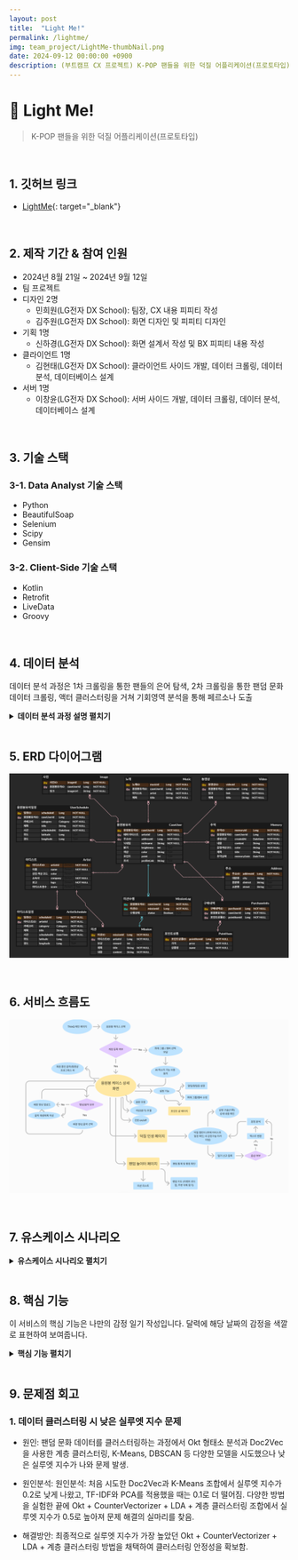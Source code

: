 ```yaml
---
layout: post
title:  "Light Me!"
permalink: /lightme/
img: team_project/LightMe-thumbNail.png
date: 2024-09-12 00:00:00 +0900
description: (부트캠프 CX 프로젝트) K-POP 팬들을 위한 덕질 어플리케이션(프로토타입)
---
```


# :pushpin: Light Me!
> K-POP 팬들을 위한 덕질 어플리케이션(프로토타입)

<br>

## 1. 깃허브 링크
- [LightMe](https://github.com/kimgusxo/CX_TFIsland){: target="_blank"}

<br>

## 2. 제작 기간 & 참여 인원
- 2024년 8월 21일 ~ 2024년 9월 12일
- 팀 프로젝트
- 디자인 2명
  - 민희원(LG전자 DX School): 팀장, CX 내용 피피티 작성
  - 김주원(LG전자 DX School): 화면 디자인 및 피피티 디자인
- 기획 1명
  - 신하경(LG전자 DX School): 화면 설계서 작성 및 BX 피피티 내용 작성
- 클라이언트 1명
  - 김현태(LG전자 DX School): 클라이언트 사이드 개발, 데이터 크롤링, 데이터 분석, 데이터베이스 설계
- 서버 1명
  - 이창윤(LG전자 DX School): 서버 사이드 개발, 데이터 크롤링, 데이터 분석, 데이터베이스 설계

<br>

## 3. 기술 스택
### 3-1. Data Analyst 기술 스택
- Python
- BeautifulSoap
- Selenium
- Scipy
- Gensim

### 3-2. Client-Side 기술 스택
- Kotlin
- Retrofit
- LiveData
- Groovy

<br>

## 4. 데이터 분석
데이터 분석 과정은 1차 크롤링을 통한 팬들의 은어 탐색, 2차 크롤링을 통한 팬덤 문화 데이터 크롤링,
액터 클러스터링을 거쳐 기회영역 분석을 통해 페르소나 도출

<details>
<summary><b>데이터 분석 과정 설명 펼치기</b></summary>
<div markdown="1">

### 4-1. 1차 크롤링
<details>

<summary>
  <b>1차 크롤링 펼치기</b>

</summary>

<div markdown="1">

![FirstCrawling1](../assets/img/team_project/LightMe-Crawling1-1.png)
- 팬덤 문화를 더욱 더 깊이있게 알아보기 위해 큰 주제들로 1차 크롤링 진행

![FirstCrawling2](../assets/img/team_project/LightMe-Crawling1-2.png)

</div>
</details>

### 4-2. 2차 크롤링
<details>

<summary>
  <b>2차 크롤링 펼치기</b>
</summary>

<div markdown="1">

![SecondCrawling](../assets/img/team_project/LightMe-Crawling2.png)
- 

</div>
</details>

### 4-3. 1차 액션 클러스터링
<details>

<summary>
  <b>1차 액션 클러스터링 펼치기</b>
</summary>

<div markdown="1">

![FirstActionClustering](../assets/img/team_project/LightMe-ActorClustering1.png)
- 
</div>

</details>

### 4-4. 1차 액션 토픽 분석
<details>

<summary>
  <b>1차 액션 토픽 분석 펼치기</b>
</summary>

<div markdown="1">

![FirstActionTopicAnalysis](../assets/img/team_project/LightMe-ActorTopic1.png)
- 

</div>
</details>

### 4-5. 2차 액션 클러스터링
<details>

<summary>
  <b>2차 액션 클러스터링 펼치기</b>
</summary>

<div markdown="1">

![SecondActionClustering](../assets/img/team_project/LightMe-ActorClustering2.png)
- 

</div>
</details>

### 4-6. 2차 액션 토픽 분석
<details>

<summary>
  <b>2차 액션 토픽 분석 펼치기</b>
</summary>

<div markdown="1">

![SecondActionTopicAnalysis](../assets/img/team_project/LightMe-ActorTopic2.png)
- 

</div>
</details>

### 4-7. 페르소나 도출
<details>

<summary>
  <b>페르소나 도출 펼치기</b>
</summary>

<div markdown="1">

![Persona](../assets/img/team_project/LightMe-Persona.png)
- 

</div>
</details>

</div>
</details>

<br>

## 5. ERD 다이어그램
![ERD Diagram](../assets/img/team_project/LightMe-ERDDiagram.png)

<br>

## 6. 서비스 흐름도
![ServiceFlow](../assets/img/team_project/LightMe-ServiceFlow.png)

<br>

## 7. 유스케이스 시나리오
<details>
  <summary><b>유스케이스 시나리오 펼치기</b></summary>
<div markdown="1">

### 7-1. 계정 유스케이스 시나리오
<details>
<summary>
  <b>계정 유스케이스 시나리오 보기</b>
</summary>

<div markdown="1">

![UseCase1](../assets/img/team_project/LightMe-UseCase1.png)

</div>
</details>

### 7-2. 설정 유스케이스 시나리오
<details>

<summary>
  <b>설정 유스케이스 시나리오 보기</b>
</summary>

<div markdown="1">

![UseCase2](../assets/img/team_project/LightMe-UseCase2.png)

</div>
</details>

### 7-3. 덕질 유스케이스 시나리오
<details>

<summary>
  <b>덕질 유스케이스 시나리오 보기</b>
</summary>

<div markdown="1">

![UseCase3](../assets/img/team_project/LightMe-UseCase3.png)

</div>
</details>

### 7-4. 팬덤 유스케이스 시나리오
<details>

<summary>
  <b>팬덤 유스케이스 시나리오 보기</b>
</summary>

<div markdown="1">

![UseCase4](../assets/img/team_project/LightMe-UseCase4.png)

</div>
</details>

</div>
</details>

<br>

## 8. 핵심 기능
이 서비스의 핵심 기능은 나만의 감정 일기 작성입니다.
달력에 해당 날짜의 감정을 색깔로 표현하여 보여줍니다.

<details>
<summary><b>핵심 기능 펼치기</b></summary>
<div markdown="1">

### 8-1. 메인 페이지
<details>

<summary>
  <b>메인 페이지 보기</b>
</summary>

<div markdown="1">

![Page1](../assets/img/team_project/LightMe-Page1.png)
- 본인의 정보와 최애그룹의 가장 빠른 일정을 보여준다.

</div>
</details>

### 8-2. 설정 페이지
<details>

<summary>
  <b>설정 페이지 보기</b>
</summary>

<div markdown="1">

![Page2](../assets/img/team_project/LightMe-Page2.png)
- 나의 정보를 설정하는 페이지이다.

</div>
</details>

### 8-3. 덕질 인생 페이지
<details>

<summary>
  <b>덕질 인생 페이지 보기</b>
</summary>

<div markdown="1">

![Page3](../assets/img/team_project/LightMe-Page3.png)
- 일정달력에서는 최애 그룹의 일정들을 캘린더에 표시하고 캘린더를 터치하여 상세 일정을 확인하고 감정달력에서는 녹음 버튼을 눌러 오늘의 일기를 기록하고 일기 내용을 통해 감정 구슬을 생성하여 색상 별로 캘린더에 표시한다.

</div>
</details>

### 8-4. 팬덤 놀이터 페이지
<details>

<summary>
  <b>팬덤 놀이터 페이지 보기</b>
</summary>

<div markdown="1">

![Page4](../assets/img/team_project/LightMe-Page4.png)
- 최애 그룹을 설정한 사람들의 감정 통계를 차트 형태로 보여준다.

</div>
</details>

</div>
</details>

<br>

## 9. 문제점 회고
### 1. 데이터 클러스터링 시 낮은 실루엣 지수 문제
- 원인: 팬덤 문화 데이터를 클러스터링하는 과정에서 Okt 형태소 분석과 Doc2Vec을 사용한 계층 클러스터링, K-Means, DBSCAN 등 다양한 모델을 시도했으나 낮은 실루엣 지수가 나와 문제 발생.

- 원인분석: 원인분석: 처음 시도한 Doc2Vec과 K-Means 조합에서 실루엣 지수가 0.2로 낮게 나왔고, TF-IDF와 PCA를 적용했을 때는 0.1로 더 떨어짐. 다양한 방법을 실험한 끝에 Okt + CounterVectorizer + LDA + 계층 클러스터링 조합에서 실루엣 지수가 0.5로 높아져 문제 해결의 실마리를 찾음.

- 해결방안: 최종적으로 실루엣 지수가 가장 높았던 Okt + CounterVectorizer + LDA + 계층 클러스터링 방법을 채택하여 클러스터링 안정성을 확보함.
